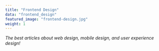 ```yaml
---
title: "Frontend Design"
data: "frontend_design"
featured_image: "frontend-design.jpg"
weight: 1
---
```


_The best articles about web design, mobile design, and user experience design!_

